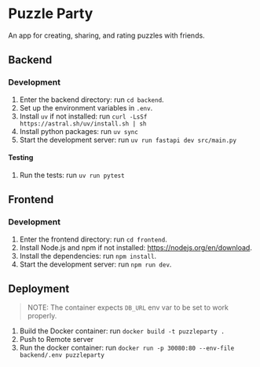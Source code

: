 # Puzzle Party

An app for creating, sharing, and rating puzzles with friends.

## Backend

### Development
1. Enter the backend directory: run `cd backend`.
2. Set up the environment variables in `.env`.
3. Install `uv` if not installed: run `curl -LsSf https://astral.sh/uv/install.sh | sh`
4. Install python packages: run `uv sync`
5. Start the development server: run `uv run fastapi dev src/main.py`

#### Testing
1. Run the tests: run `uv run pytest`

## Frontend

### Development
1. Enter the frontend directory: run `cd frontend`.
2. Install Node.js and npm if not installed: https://nodejs.org/en/download.
3. Install the dependencies: run `npm install`.
4. Start the development server: run `npm run dev`.

## Deployment
> NOTE: The container expects `DB_URL` env var to be set to work properly.
1. Build the Docker container: run `docker build -t puzzleparty .`
2. Push to Remote server
3. Run the docker container: run `docker run -p 30080:80 --env-file backend/.env puzzleparty`